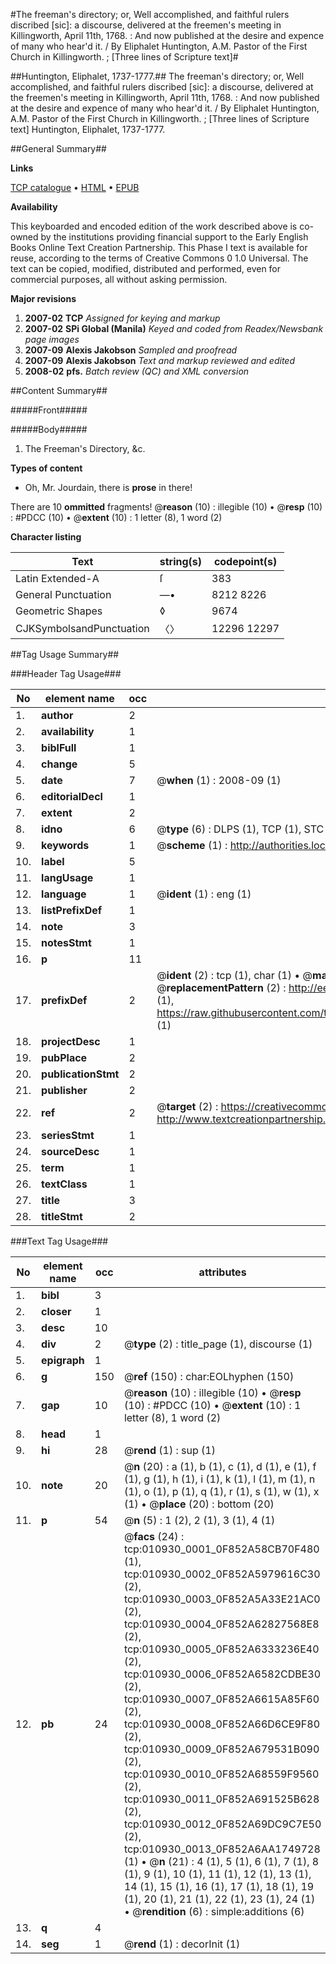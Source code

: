 #The freeman's directory; or, Well accomplished, and faithful rulers discribed [sic]: a discourse, delivered at the freemen's meeting in Killingworth, April 11th, 1768. : And now published at the desire and expence of many who hear'd it. / By Eliphalet Huntington, A.M. Pastor of the First Church in Killingworth. ; [Three lines of Scripture text]#

##Huntington, Eliphalet, 1737-1777.##
The freeman's directory; or, Well accomplished, and faithful rulers discribed [sic]: a discourse, delivered at the freemen's meeting in Killingworth, April 11th, 1768. : And now published at the desire and expence of many who hear'd it. / By Eliphalet Huntington, A.M. Pastor of the First Church in Killingworth. ; [Three lines of Scripture text]
Huntington, Eliphalet, 1737-1777.

##General Summary##

**Links**

[TCP catalogue](http://www.ota.ox.ac.uk/tcp/)  • 
[HTML](http://tei.it.ox.ac.uk/tcp/Texts-HTML/free/N08/N08546.html)  • 
[EPUB](http://tei.it.ox.ac.uk/tcp/Texts-EPUB/free/N08/N08546.epub)

**Availability**

This keyboarded and encoded edition of the
	       work described above is co-owned by the institutions
	       providing financial support to the Early English Books
	       Online Text Creation Partnership. This Phase I text is
	       available for reuse, according to the terms of Creative
	       Commons 0 1.0 Universal. The text can be copied,
	       modified, distributed and performed, even for
	       commercial purposes, all without asking permission.

**Major revisions**

1. __2007-02__ __TCP__ *Assigned for keying and markup*
1. __2007-02__ __SPi Global (Manila)__ *Keyed and coded from Readex/Newsbank page images*
1. __2007-09__ __Alexis Jakobson__ *Sampled and proofread*
1. __2007-09__ __Alexis Jakobson__ *Text and markup reviewed and edited*
1. __2008-02__ __pfs.__ *Batch review (QC) and XML conversion*

##Content Summary##

#####Front#####

#####Body#####

1. The Freeman's Directory, &c.

**Types of content**

  * Oh, Mr. Jourdain, there is **prose** in there!

There are 10 **ommitted** fragments! 
 @__reason__ (10) : illegible (10)  •  @__resp__ (10) : #PDCC (10)  •  @__extent__ (10) : 1 letter (8), 1 word (2)

**Character listing**


|Text|string(s)|codepoint(s)|
|---|---|---|
|Latin Extended-A|ſ|383|
|General Punctuation|—•|8212 8226|
|Geometric Shapes|◊|9674|
|CJKSymbolsandPunctuation|〈〉|12296 12297|

##Tag Usage Summary##

###Header Tag Usage###

|No|element name|occ|attributes|
|---|---|---|---|
|1.|__author__|2||
|2.|__availability__|1||
|3.|__biblFull__|1||
|4.|__change__|5||
|5.|__date__|7| @__when__ (1) : 2008-09 (1)|
|6.|__editorialDecl__|1||
|7.|__extent__|2||
|8.|__idno__|6| @__type__ (6) : DLPS (1), TCP (1), STC (1), NOTIS (1), IMAGE-SET (1), EVANS-CITATION (1)|
|9.|__keywords__|1| @__scheme__ (1) : http://authorities.loc.gov/ (1)|
|10.|__label__|5||
|11.|__langUsage__|1||
|12.|__language__|1| @__ident__ (1) : eng (1)|
|13.|__listPrefixDef__|1||
|14.|__note__|3||
|15.|__notesStmt__|1||
|16.|__p__|11||
|17.|__prefixDef__|2| @__ident__ (2) : tcp (1), char (1)  •  @__matchPattern__ (2) : ([0-9\-]+):([0-9IVX]+) (1), (.+) (1)  •  @__replacementPattern__ (2) : http://eebo.chadwyck.com/downloadtiff?vid=$1&page=$2 (1), https://raw.githubusercontent.com/textcreationpartnership/Texts/master/tcpchars.xml#$1 (1)|
|18.|__projectDesc__|1||
|19.|__pubPlace__|2||
|20.|__publicationStmt__|2||
|21.|__publisher__|2||
|22.|__ref__|2| @__target__ (2) : https://creativecommons.org/publicdomain/zero/1.0/ (1), http://www.textcreationpartnership.org/docs/. (1)|
|23.|__seriesStmt__|1||
|24.|__sourceDesc__|1||
|25.|__term__|1||
|26.|__textClass__|1||
|27.|__title__|3||
|28.|__titleStmt__|2||


###Text Tag Usage###

|No|element name|occ|attributes|
|---|---|---|---|
|1.|__bibl__|3||
|2.|__closer__|1||
|3.|__desc__|10||
|4.|__div__|2| @__type__ (2) : title_page (1), discourse (1)|
|5.|__epigraph__|1||
|6.|__g__|150| @__ref__ (150) : char:EOLhyphen (150)|
|7.|__gap__|10| @__reason__ (10) : illegible (10)  •  @__resp__ (10) : #PDCC (10)  •  @__extent__ (10) : 1 letter (8), 1 word (2)|
|8.|__head__|1||
|9.|__hi__|28| @__rend__ (1) : sup (1)|
|10.|__note__|20| @__n__ (20) : a (1), b (1), c (1), d (1), e (1), f (1), g (1), h (1), i (1), k (1), l (1), m (1), n (1), o (1), p (1), q (1), r (1), s (1), w (1), x (1)  •  @__place__ (20) : bottom (20)|
|11.|__p__|54| @__n__ (5) : 1 (2), 2 (1), 3 (1), 4 (1)|
|12.|__pb__|24| @__facs__ (24) : tcp:010930_0001_0F852A58CB70F480 (1), tcp:010930_0002_0F852A5979616C30 (2), tcp:010930_0003_0F852A5A33E21AC0 (2), tcp:010930_0004_0F852A62827568E8 (2), tcp:010930_0005_0F852A6333236E40 (2), tcp:010930_0006_0F852A6582CDBE30 (2), tcp:010930_0007_0F852A6615A85F60 (2), tcp:010930_0008_0F852A66D6CE9F80 (2), tcp:010930_0009_0F852A679531B090 (2), tcp:010930_0010_0F852A68559F9560 (2), tcp:010930_0011_0F852A691525B628 (2), tcp:010930_0012_0F852A69DC9C7E50 (2), tcp:010930_0013_0F852A6AA1749728 (1)  •  @__n__ (21) : 4 (1), 5 (1), 6 (1), 7 (1), 8 (1), 9 (1), 10 (1), 11 (1), 12 (1), 13 (1), 14 (1), 15 (1), 16 (1), 17 (1), 18 (1), 19 (1), 20 (1), 21 (1), 22 (1), 23 (1), 24 (1)  •  @__rendition__ (6) : simple:additions (6)|
|13.|__q__|4||
|14.|__seg__|1| @__rend__ (1) : decorInit (1)|
